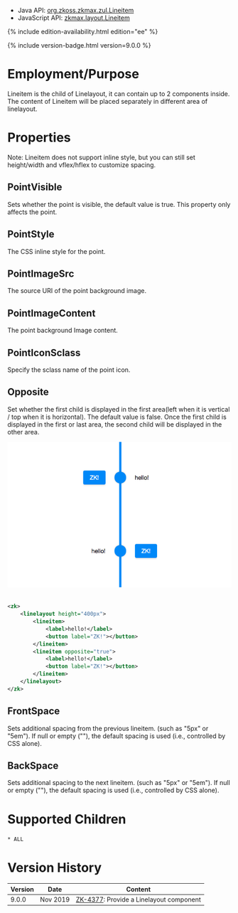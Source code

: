 
- Java API: [org.zkoss.zkmax.zul.Lineitem](https://www.zkoss.org/javadoc/latest/zk/org/zkoss/zkmax/zul/Lineitem.html)
- JavaScript API: [zkmax.layout.Lineitem](https://www.zkoss.org/javadoc/latest/jsdoc/classes/zkmax.layout.Lineitem.html)

<!--REQUIRED ZK EDITION: EE -->
{% include edition-availability.html edition="ee" %}

{% include version-badge.html version=9.0.0 %}

# Employment/Purpose

Lineitem is the child of Linelayout, it can contain up to 2 components
inside. The content of Lineitem will be placed separately in different
area of linelayout.

# Properties

Note: Lineitem does not support inline style, but you can still set
height/width and vflex/hflex to customize spacing.

## PointVisible

Sets whether the point is visible, the default value is true. This
property only affects the point.

## PointStyle

The CSS inline style for the point.

## PointImageSrc

The source URI of the point background image.

## PointImageContent

The point background Image content.

## PointIconSclass

Specify the sclass name of the point icon.

## Opposite

Set whether the first child is displayed in the first area(left when it
is vertical / top when it is horizontal). The default value is false.
Once the first child is displayed in the first or last area, the second
child will be displayed in the other area.

![](/zk_component_ref/images/Lineitem-opposite.png)

```xml
 
<zk>
    <linelayout height="400px">
        <lineitem>
            <label>hello!</label>
            <button label="ZK!"></button>
        </lineitem>
        <lineitem opposite="true">
            <label>hello!</label>
            <button label="ZK!"></button>
        </lineitem>
    </linelayout>
</zk>
```

## FrontSpace

Sets additional spacing from the previous lineitem. (such as "5px" or
"5em"). If null or empty (""), the default spacing is used (i.e.,
controlled by CSS alone).

## BackSpace

Sets additional spacing to the next lineitem. (such as "5px" or "5em").
If null or empty (""), the default spacing is used (i.e., controlled by
CSS alone).

# Supported Children

`* ALL`

# Version History



| Version | Date     | Content                                                                             |
|---------|----------|-------------------------------------------------------------------------------------|
| 9.0.0   | Nov 2019 | [ZK-4377](https://tracker.zkoss.org/browse/ZK-4377): Provide a Linelayout component |


